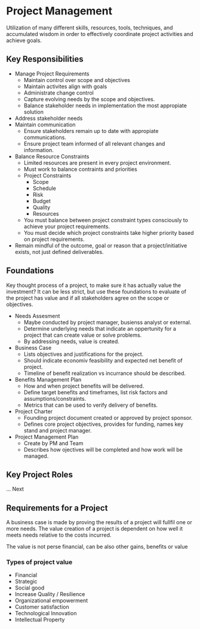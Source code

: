 # Project Management

Utilization of many different skills, resources, tools, techniques, and accumulated wisdom in order to effectively coordinate project activities and achieve goals.

## Key Responsibilities

* Manage Project Requirements
  * Maintain control over scope and objectives
  * Maintain activites align with goals
  * Administrate change control
  * Capture evolving needs by the scope and objectives.
  * Balance stakeholder needs in implementation the most appropiate solution
* Address stakeholder needs
* Maintain communication
  * Ensure stakeholders remain up to date with appropiate communications.
  * Ensure project team informed of all relevant changes and information.
* Balance Resource Constraints
  * Limited resources are present in every project environment.
  * Must work to balance contraints and priorities
  * Project Constraints
    * Scope
    * Schedule
    * Risk
    * Budget
    * Quality
    * Resources
  * You must balance between project constraint types consciously to achieve your project requirements.
  * You must decide which project constraints take higher priority based on project requirements.
* Remain mindful of the outcome, goal or reason that a project/initiative exists, not just defined deliverables.

## Foundations

Key thought process of a project, to make sure it has actually value the investment? It can be less strict, but use these foundations to evaluate of the project has value and if all stakeholders agree on the scope or objectives.

* Needs Assesment
  * Maybe conducted by project manager, busienss analyst or external.
  * Determine underlying needs that indicate an oppertunity for a project that can create value or solve problems.
  * By addressing needs, value is created.
* Business Case
  * Lists objectives and justifications for the project.
  * Should indicate economiv feasibility and expected net benefit of project.
  * Timeline of benefit realization vs incurrance should be described.
* Benefits Management Plan
  * How and when project benefits will be delivered.
  * Define target benefits and timeframes, list risk factors and assumptions/constraints.
  * Metrics that can be used to verify delivery of benefits.
* Project Charter
  * Founding project document created or approved by project sponsor.
  * Defines core project objectives, provides for funding, names key stand and project manager.
* Project Management Plan
  * Create by PM and Team
  * Describes how ojectives will be completed and how work will be managed.

## Key Project Roles

... Next

## Requirements for a Project

A business case is made by proving the results of a project will fullfil one or more needs. The value creation of a project is dependent on how well it meets needs relative to the costs incurred.

The value is not perse financial, can be also other gains, benefits or value

### Types of project value

* Financial
* Strategic
* Social good
* Increase Quality / Resilience
* Organizational empowerment
* Customer satisfaction
* Technological Innovation
* Intellectual Property
